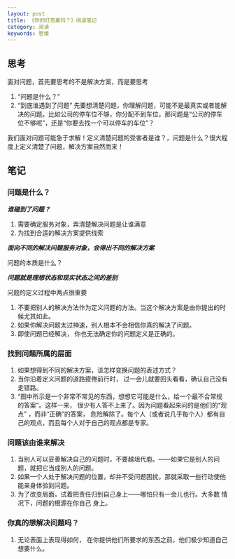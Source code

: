 ```yaml
---
layout: post
title: 《你的灯亮着吗？》阅读笔记
category: 阅读
keywords: 思维
---
```


## 思考
面对问题，首先要思考的不是解决方案，而是要思考
1. “问题是什么？”
2. “到底谁遇到了问题”
先要想清楚问题，你理解问题，可能不是最真实或者能解决的问题。比如公司的停车位不够，你分配不到车位，那问题是“公司的停车位不够呢”，还是“你要去找一个可以停车的车位”？

我们面对问题可能急于求解！定义清楚问题的受害者是谁？，问题是什么？很大程度上定义清楚了问题，解决方案自然而来！


## 笔记

### 问题是什么？
***谁碰到了问题？***

1. 需要确定服务对象，弄清楚解决问题是让谁满意
2. 为找到合适的解决方案提供线索

***面向不同的解决问题服务对象，会得出不同的解决方案***

问题的本质是什么？

***问题就是理想状态和现实状态之间的差别***

问题的定义过程中两点很重要

1. 不要把别人的解决方法作为定义问题的方法。当这个解决方案是由你提出的时候尤其如此。
2. 如果你解决问题太过神速，别人根本不会相信你真的解决了问题。
3. 即使问题已经解决， 你也无法确定你的问题定义是正确的。


### 找到问题所属的层面
1. 如果想得到不同的解决方案，该怎样变换问题的表述方式？
2. 当你沿着定义问题的道路疲倦前行时， 过一会儿就要回头看看，确认自己没有走错路。
3. “图中所示是一个非常不常见的东西，想想它可能是什么，给一个最不合常规的答案”。这样一来， 很少有人答不上来了。因为问题看起来问的是他们的“观点” ，而非“正确”的答案， 危险解除了。每个人（或者说几乎每个人）都有自己的观点，而且每个人对于自己的观点都是专家。


### 问题该由谁来解决

1. 当别人可以妥善解决自己的问题时，不要越俎代庖。——如果它是别人的问题，就把它当成别人的问题。
2. 如果一个人处于解决问题的位置，却并不受问题困扰，那就采取一些行动使他能亲身体验到问题。
3. 为了改变局面，试着把责任归到自己身上——哪怕只有一会儿也行。大多数 情况下，问题的根源在你自己 身上。


### 你真的想解决问题吗？
1. 无论表面上表现得如何， 在你提供他们所要求的东西之前，他们极少知道自己想要什么。








